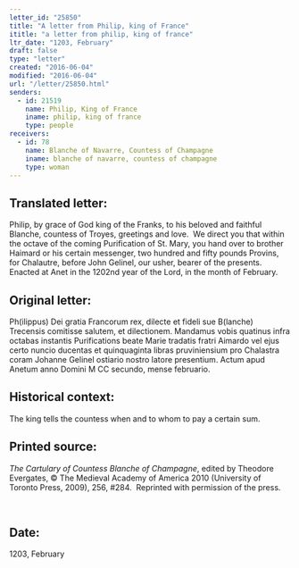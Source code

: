 ```yaml
---
letter_id: "25850"
title: "A letter from Philip, king of France"
ititle: "a letter from philip, king of france"
ltr_date: "1203, February"
draft: false
type: "letter"
created: "2016-06-04"
modified: "2016-06-04"
url: "/letter/25850.html"
senders:
  - id: 21519
    name: Philip, King of France
    iname: philip, king of france
    type: people
receivers:
  - id: 78
    name: Blanche of Navarre, Countess of Champagne
    iname: blanche of navarre, countess of champagne
    type: woman
---
```

<h2> Translated letter:</h2><p>Philip, by grace of God king of the Franks, to his beloved and faithful Blanche, countess of Troyes, greetings and love.&nbsp; We direct you that within the octave of the coming Purification of St. Mary, you hand over to brother Haimard or his certain messenger, two hundred and fifty pounds Provins, for Chalautre, before John Gelinel, our usher, bearer of the presents.&nbsp; Enacted at Anet in the 1202nd year of the Lord, in the month of February.</p><h2 class="mt-4"> Original letter:</h2><p>Ph(ilippus) Dei gratia Francorum rex, dilecte et fideli sue B(lanche) Trecensis comitisse salutem, et dilectionem. Mandamus vobis quatinus infra octabas instantis Purifications beate Marie tradatis fratri Aimardo vel ejus certo nuncio ducentas et quinquaginta libras pruviniensium pro Chalastra coram Johanne Gelinel ostiario nostro latore presentium. Actum apud Anetum anno Domini M CC secundo, mense februario.&nbsp;</p><h2 class="mt-4"> Historical context:</h2><p>The king tells the countess when and to whom to pay a certain sum.</p><h2 class="mt-4"> Printed source:</h2><p><i>The Cartulary of Countess Blanche of Champagne</i>, edited by Theodore Evergates, © The Medieval Academy of America 2010 (University of Toronto Press, 2009), 256, #284.&nbsp; Reprinted with permission of the press.</p><p>&nbsp;</p><h2 class="mt-4"> Date:</h2>1203, February